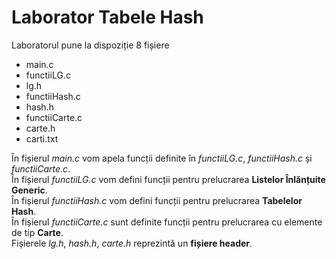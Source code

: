 
# **Laborator Tabele Hash**

Laboratorul pune la dispoziție 8 fișiere
<ul>
  <li>main.c</li>
  <li>functiiLG.c</li>
  <li>lg.h</li>
  <li>functiiHash.c</li>
  <li>hash.h</li>
  <li>functiiCarte.c</li>
  <li>carte.h</li>
  <li>carti.txt</li>
</ul>

În fișierul *main.c* vom apela funcții definite în *functiiLG.c*, *functiiHash.c* și *functiiCarte.c*.<br>
În fișierul *functiiLG.c* vom defini funcții pentru prelucrarea **Listelor Înlănțuite Generic**.<br>
În fișierul *functiiHash.c* vom defini funcții pentru prelucrarea **Tabelelor Hash**.<br>
În fișierul *functiiCarte.c* sunt definite funcții pentru prelucrarea cu elemente de tip **Carte**.<br>
Fișierele *lg.h*, *hash.h*, *carte.h* reprezintă un **fișiere header**.